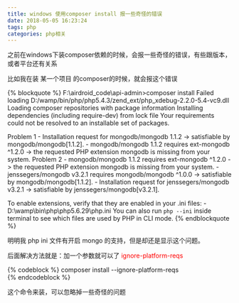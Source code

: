 ```yaml
---
title: windows 使用composer install 报一些奇怪的错误
date: 2018-05-05 16:23:24
tags: php
categories: php相关
---
```

之前在windows下装composer依赖的时候，会报一些奇怪的错误，有些跟版本，或者平台还有关系

比如我在装 某一个项目 的composer的时候，就会报这个错误

{% blockquote %}
F:\airdroid_code\api-admin>composer install
Failed loading D:/wamp/bin/php/php5.4.3/zend_ext/php_xdebug-2.2.0-5.4-vc9.dll
Loading composer repositories with package information
Installing dependencies (including require-dev) from lock file
Your requirements could not be resolved to an installable set of packages.

  Problem 1
    - Installation request for mongodb/mongodb 1.1.2 -> satisfiable by mongodb/mongodb[1.1.2].
    - mongodb/mongodb 1.1.2 requires ext-mongodb ^1.2.0 -> the requested PHP extension mongodb is missing from your system.
  Problem 2
    - mongodb/mongodb 1.1.2 requires ext-mongodb ^1.2.0 -> the requested PHP extension mongodb is missing from your system.
    - jenssegers/mongodb v3.2.1 requires mongodb/mongodb ^1.0.0 -> satisfiable by mongodb/mongodb[1.1.2].
    - Installation request for jenssegers/mongodb v3.2.1 -> satisfiable by jenssegers/mongodb[v3.2.1].

  To enable extensions, verify that they are enabled in your .ini files:
    - D:\wamp\bin\php\php5.6.29\php.ini
  You can also run `php --ini` inside terminal to see which files are used by PHP in CLI mode.
{% endblockquote %}

明明我 php ini 文件有开启 mongo 的支持，但是却还是显示这个问题。

后面解决方法就是：加一个参数就可以了 <font color=red>ignore-platform-reqs</font>

{% codeblock %}
composer install --ignore-platform-reqs  
{% endcodeblock %}

这个命令来装，可以忽略掉一些奇怪的问题